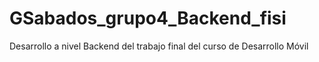# GSabados_grupo4_Backend_fisi
Desarrollo a nivel Backend del trabajo final del curso de Desarrollo Móvil 
